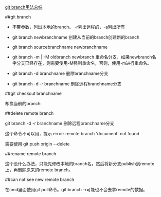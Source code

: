 ﻿[git branch用法总结 ](http://blog.csdn.net/xiruanliuwei/article/details/6919319)

##git branch

* 不带参数，列出本地的branch。 -r列出远程的，-a列出所有

* git branch  newbranchname
    创建从当前的branch创建新的branch

* git branch  sourcebranchname  newbranchname 

* git branch -m | -M oldbranch newbranch 重命名分支，如果newbranch名字分支已经存在，则需要使用-M强制重命名，否则，使用-m进行重命名。

* git branch -d  branchname 删除branchname分支


* git branch -d -r branchname 删除远程branchname分支


##git checkout branchname

却换当前的branch

##delete remote branch

git branch -d -r branchname 删除远程branchname分支

这个命令不可以用，提示  error: remote branch 'document' not found.

需要使用 git push origin --delete <branchname>


##rename remote branch

这个没什么办法，只能先修改本地的branch名，然后将新分支publish到remote上，再删除原来的remote branch。


##can not see  new remote branch

在cmd里面使用git pull命令。git branch -r可能也不会去拿remote的数据。




